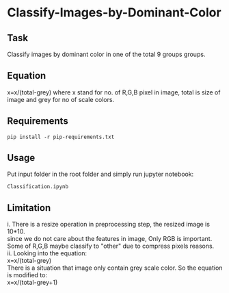 # Classify-Images-by-Dominant-Color

## Task
Classify images by dominant color in one of the total 9 groups groups. 

## Equation
x=x/(total-grey) where x stand for no. of R,G,B pixel in image, total is size of image and grey for no of scale colors.  

## Requirements
    pip install -r pip-requirements.txt
    
## Usage
Put input folder in the root folder and simply run jupyter notebook:
 
    Classification.ipynb
    

## Limitation
i. There is a resize operation in preprocessing step, the resized image is 10*10.  
since we do not care about the features in image, Only RGB is important.  
Some of R,G,B maybe classify to "other" due to compress pixels reasons.  
ii. Looking into the equation:  
x=x/(total-grey)  
There is a situation that image only contain grey scale color. So the equation is modified to:  
x=x/(total-grey+1)  
